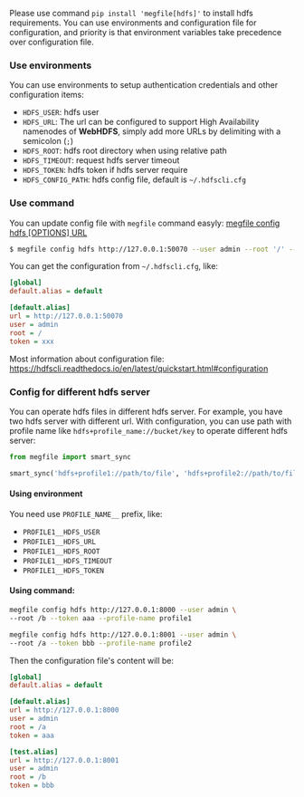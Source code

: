 Please use command `pip install 'megfile[hdfs]'` to install hdfs requirements.
You can use environments and configuration file for configuration, and priority is that environment variables take precedence over configuration file.

### Use environments
You can use environments to setup authentication credentials and other configuration items:
- `HDFS_USER`: hdfs user
- `HDFS_URL`: The url can be configured to support High Availability namenodes of **WebHDFS**, simply add more URLs by delimiting with a semicolon (`;`)
- `HDFS_ROOT`: hdfs root directory when using relative path
- `HDFS_TIMEOUT`: request hdfs server timeout
- `HDFS_TOKEN`: hdfs token if hdfs server require
- `HDFS_CONFIG_PATH`: hdfs config file, default is `~/.hdfscli.cfg`

### Use command
You can update config file with `megfile` command easyly:
[megfile config hdfs [OPTIONS] URL](https://megvii-research.github.io/megfile/cli.html#megfile-config-hdfs) 

```bash
$ megfile config hdfs http://127.0.0.1:50070 --user admin --root '/' --token xxx
```

You can get the configuration from `~/.hdfscli.cfg`, like:
```ini
[global]
default.alias = default

[default.alias]
url = http://127.0.0.1:50070
user = admin
root = /
token = xxx
```
Most information about configuration file: https://hdfscli.readthedocs.io/en/latest/quickstart.html#configuration

### Config for different hdfs server
You can operate hdfs files in different hdfs server.
For example, you have two hdfs server with different url. With configuration, you can use path with profile name like `hdfs+profile_name://bucket/key` to operate different hdfs server:
```python
from megfile import smart_sync

smart_sync('hdfs+profile1://path/to/file', 'hdfs+profile2://path/to/file')
```

#### Using environment
You need use `PROFILE_NAME__` prefix, like: 

- `PROFILE1__HDFS_USER`
- `PROFILE1__HDFS_URL`
- `PROFILE1__HDFS_ROOT`
- `PROFILE1__HDFS_TIMEOUT`
- `PROFILE1__HDFS_TOKEN`

#### Using command:
```bash
megfile config hdfs http://127.0.0.1:8000 --user admin \
--root /b --token aaa --profile-name profile1

megfile config hdfs http://127.0.0.1:8001 --user admin \
--root /a --token bbb --profile-name profile2
```

Then the configuration file's content will be:

```ini
[global]
default.alias = default

[default.alias]
url = http://127.0.0.1:8000
user = admin
root = /a
token = aaa

[test.alias]
url = http://127.0.0.1:8001
user = admin
root = /b
token = bbb
```
